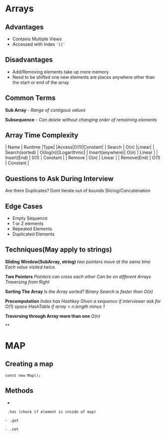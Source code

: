 # Arrays

## Advantages

 - Contains Multiple Views
 - Accessed with Index `'[]'`

## Disadvantages

 - Add/Removing elements take up more memory
 - Need to be shifted one new elements are places anywhere other than the start or end of the array

## Common Terms

**Sub Array** - *Range of contigous values*

**Subsequence** -  *Can delete without changing order of remaining elements*

## Array Time Complexity

| Name | Runtime |Type|
|Access|O(1)|Constant|
| Search  | O(n) |Linear|
| Search(sorted) | O(log(n))|Logarithmic|
| Insert(anywhere)| O(n) | Linear |
| Insert(End)   |  0(1) | Constant |
| Remove | O(n)  | Linear |
| Remove(End) | O(1)  | Constant |

## Questions to Ask During Interview

Are there Duplicates?
Dont iterate out of bounds
Slicing/Concatenation

## Edge Cases

 - Empty Sequence
 - 1 or 2 elements
 - Repeated Elements
 - Duplicated Elements

## Techniques(May apply to strings)

**Sliding Window(SubArray, string)**
	 *two pointers move at the same time*
	 *Each value visited twice.*

**Two Pointers**
*Pointers can cross each other
Can be on different Arrays
Traversing from Right*

**Sorting The Array**
*Is the Array sorted?*
*Binary Search is faster than O(n)*

**Precomputation**
*Index has Hashkey
GIven a sequence
if interviewer ask for O(1) space
HashTable
if array > n.length
minus 1*

**Traversing through Array more than one**
*O(n)*

  

**

# MAP

## Creating a map

    const new Map();

## Methods

-

     .has (check if element is inside of map)
    
    - .get
    
    - .set